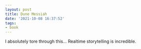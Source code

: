 ```yaml
---
layout: post
title: Dune Messiah
date: '2021-10-08 16:37:52'
tags:
- book
---
```


I absolutely tore through this... Realtime storytelling is incredible.

